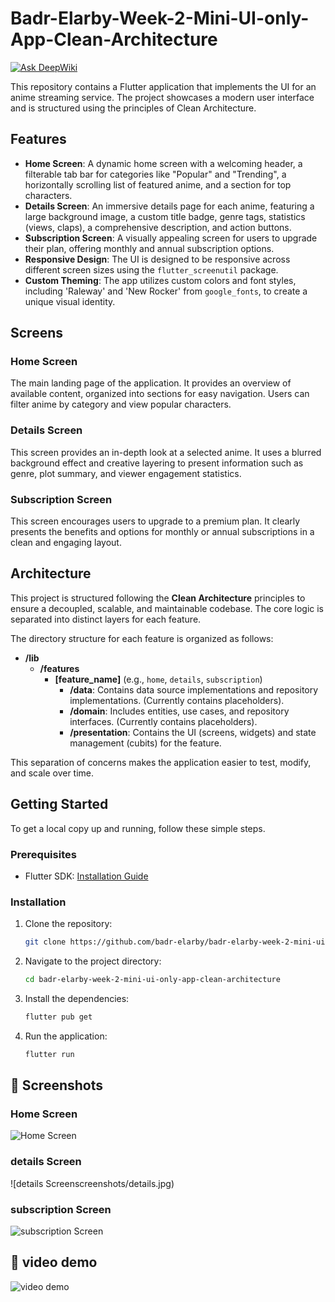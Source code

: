 # Badr-Elarby-Week-2-Mini-UI-only-App-Clean-Architecture
[![Ask DeepWiki](https://devin.ai/assets/askdeepwiki.png)](https://deepwiki.com/Badr-Elarby/Badr-Elarby-Week-2-Mini-UI-only-App-Clean-Architecture)

This repository contains a Flutter application that implements the UI for an anime streaming service. The project showcases a modern user interface and is structured using the principles of Clean Architecture.

## Features

- **Home Screen**: A dynamic home screen with a welcoming header, a filterable tab bar for categories like "Popular" and "Trending", a horizontally scrolling list of featured anime, and a section for top characters.
- **Details Screen**: An immersive details page for each anime, featuring a large background image, a custom title badge, genre tags, statistics (views, claps), a comprehensive description, and action buttons.
- **Subscription Screen**: A visually appealing screen for users to upgrade their plan, offering monthly and annual subscription options.
- **Responsive Design**: The UI is designed to be responsive across different screen sizes using the `flutter_screenutil` package.
- **Custom Theming**: The app utilizes custom colors and font styles, including 'Raleway' and 'New Rocker' from `google_fonts`, to create a unique visual identity.

## Screens

### Home Screen
The main landing page of the application. It provides an overview of available content, organized into sections for easy navigation. Users can filter anime by category and view popular characters.

### Details Screen
This screen provides an in-depth look at a selected anime. It uses a blurred background effect and creative layering to present information such as genre, plot summary, and viewer engagement statistics.

### Subscription Screen
This screen encourages users to upgrade to a premium plan. It clearly presents the benefits and options for monthly or annual subscriptions in a clean and engaging layout.

## Architecture

This project is structured following the **Clean Architecture** principles to ensure a decoupled, scalable, and maintainable codebase. The core logic is separated into distinct layers for each feature.

The directory structure for each feature is organized as follows:

-   **/lib**
    -   **/features**
        -   **[feature_name]** (e.g., `home`, `details`, `subscription`)
            -   **/data**: Contains data source implementations and repository implementations. (Currently contains placeholders).
            -   **/domain**: Includes entities, use cases, and repository interfaces. (Currently contains placeholders).
            -   **/presentation**: Contains the UI (screens, widgets) and state management (cubits) for the feature.

This separation of concerns makes the application easier to test, modify, and scale over time.

## Getting Started

To get a local copy up and running, follow these simple steps.

### Prerequisites

-   Flutter SDK: [Installation Guide](https://flutter.dev/docs/get-started/install)

### Installation

1.  Clone the repository:
    ```sh
    git clone https://github.com/badr-elarby/badr-elarby-week-2-mini-ui-only-app-clean-architecture.git
    ```
2.  Navigate to the project directory:
    ```sh
    cd badr-elarby-week-2-mini-ui-only-app-clean-architecture
    ```
3.  Install the dependencies:
    ```sh
    flutter pub get
    ```
4.  Run the application:
    ```sh
    flutter run
    ```
## 📸 Screenshots

### Home Screen
![Home Screen](screenshots/Home.jpg)

### details Screen
![details Screenscreenshots/details.jpg)

### subscription Screen
![subscription Screen](screenshots/subscription.jpg)   

## 📸 video demo
![video demo](screenshots/demo.gif) 
